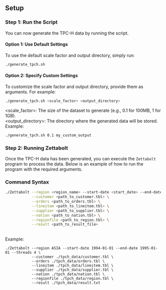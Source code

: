 ## Setup

### Step 1: Run the Script
You can now generate the TPC-H data by running the script.
#### Option 1: Use Default Settings
To use the default scale factor and output directory, simply run:
```bash
./generate_tpch.sh
```
#### Option 2: Specify Custom Settings
To customize the scale factor and output directory, provide them as arguments. For example:
```bash
./generate_tpch.sh <scale_factor> <output_directory>
```
<scale_factor>: The size of the dataset to generate (e.g., 0.1 for 100MB, 1 for 1GB).
<br><output_directory>: The directory where the generated data will be stored.
<br>Example:

```bash
./generate_tpch.sh 0.1 my_custom_output
```
### Step 2: Running Zettabolt

Once the TPC-H data has been generated, you can execute the `Zettabolt` program to process the data. Below is an example of how to run the program with the required arguments.

### Command Syntax
```bash
./Zettabolt --region <region_name> --start-date <start_date> --end-date <end_date> --threads <num_threads> \
            --customer <path_to_customer.tbl> \
            --orders <path_to_orders.tbl> \
            --lineitem <path_to_lineitem.tbl> \
            --supplier <path_to_supplier.tbl> \
            --nation <path_to_nation.tbl> \
            --regionfile <path_to_region.tbl> \
            --result <path_to_result_file>
```
<br>Example:
```
./Zettabolt --region ASIA --start-date 1994-01-01 --end-date 1995-01-01 --threads 4 \
            --customer ./tpch_data/customer.tbl \
            --orders ./tpch_data/orders.tbl \
            --lineitem ./tpch_data/lineitem.tbl \
            --supplier ./tpch_data/supplier.tbl \
            --nation ./tpch_data/nation.tbl \
            --regionfile ./tpch_data/region.tbl \
            --result ./tpch_data/result.txt
```
